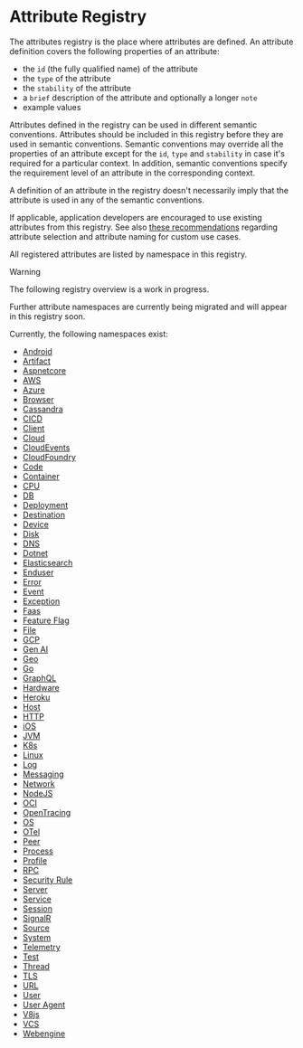 <!--- Hugo front matter used to generate the website version of this page:
linkTitle: Registry
path_base_for_github_subdir:
  from: tmp/semconv/docs/attributes-registry/_index.md
  to: attributes-registry/README.md
weight: -2
--->

<!-- NOTE: THIS FILE IS AUTOGENERATED. DO NOT EDIT BY HAND. -->
<!-- see templates/registry/markdown/readme.md.j2 -->

# Attribute Registry

The attributes registry is the place where attributes are defined. An attribute definition covers the following properties of an attribute:

- the `id` (the fully qualified name) of the attribute
- the `type` of the attribute
- the `stability` of the attribute
- a `brief` description of the attribute and optionally a longer `note`
- example values

Attributes defined in the registry can be used in different semantic conventions. Attributes should be included in this registry before they are used in semantic conventions. Semantic conventions may override all the properties of an attribute except for the `id`, `type` and `stability` in case it's required for a particular context. In addition, semantic conventions specify the requirement level of an attribute in the corresponding context.

A definition of an attribute in the registry doesn't necessarily imply that the attribute is used in any of the semantic conventions.

If applicable, application developers are encouraged to use existing attributes from this registry. See also [these recommendations][developers recommendations] regarding attribute selection and attribute naming for custom use cases.

All registered attributes are listed by namespace in this registry.

> [!WARNING]
>
> The following registry overview is a work in progress.
>
> Further attribute namespaces are currently being migrated and will appear in this registry soon.

Currently, the following namespaces exist:

- [Android](android.md)
- [Artifact](artifact.md)
- [Aspnetcore](aspnetcore.md)
- [AWS](aws.md)
- [Azure](azure.md)
- [Browser](browser.md)
- [Cassandra](cassandra.md)
- [CICD](cicd.md)
- [Client](client.md)
- [Cloud](cloud.md)
- [CloudEvents](cloudevents.md)
- [CloudFoundry](cloudfoundry.md)
- [Code](code.md)
- [Container](container.md)
- [CPU](cpu.md)
- [DB](db.md)
- [Deployment](deployment.md)
- [Destination](destination.md)
- [Device](device.md)
- [Disk](disk.md)
- [DNS](dns.md)
- [Dotnet](dotnet.md)
- [Elasticsearch](elasticsearch.md)
- [Enduser](enduser.md)
- [Error](error.md)
- [Event](event.md)
- [Exception](exception.md)
- [Faas](faas.md)
- [Feature Flag](feature-flag.md)
- [File](file.md)
- [GCP](gcp.md)
- [Gen AI](gen-ai.md)
- [Geo](geo.md)
- [Go](go.md)
- [GraphQL](graphql.md)
- [Hardware](hardware.md)
- [Heroku](heroku.md)
- [Host](host.md)
- [HTTP](http.md)
- [iOS](ios.md)
- [JVM](jvm.md)
- [K8s](k8s.md)
- [Linux](linux.md)
- [Log](log.md)
- [Messaging](messaging.md)
- [Network](network.md)
- [NodeJS](nodejs.md)
- [OCI](oci.md)
- [OpenTracing](opentracing.md)
- [OS](os.md)
- [OTel](otel.md)
- [Peer](peer.md)
- [Process](process.md)
- [Profile](profile.md)
- [RPC](rpc.md)
- [Security Rule](security-rule.md)
- [Server](server.md)
- [Service](service.md)
- [Session](session.md)
- [SignalR](signalr.md)
- [Source](source.md)
- [System](system.md)
- [Telemetry](telemetry.md)
- [Test](test.md)
- [Thread](thread.md)
- [TLS](tls.md)
- [URL](url.md)
- [User](user.md)
- [User Agent](user-agent.md)
- [V8js](v8js.md)
- [VCS](vcs.md)
- [Webengine](webengine.md)

[developers recommendations]: ../general/naming.md#recommendations-for-application-developers
